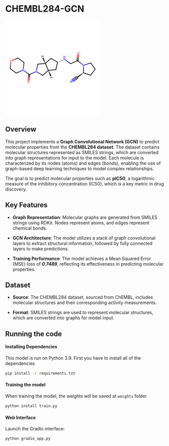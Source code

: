 # CHEMBL284-GCN

![CHEMBL1082716](images/CHEMBL1082716.png)

## Overview

This project implements a **Graph Convolutional Network (GCN)** to predict molecular properties from the **CHEMBL284 dataset**. The dataset contains molecular structures represented as SMILES strings, which are converted into graph representations for input to the model. Each molecule is characterized by its nodes (atoms) and edges (bonds), enabling the use of graph-based deep learning techniques to model complex relationships.

The goal is to predict molecular properties such as **pIC50**, a logarithmic measure of the inhibitory concentration (IC50), which is a key metric in drug discovery.


## Key Features

- **Graph Representation**: Molecular graphs are generated from SMILES strings using RDKit. Nodes represent atoms, and edges represent chemical bonds.
- **GCN Architecture**: The model utilizes a stack of graph convolutional layers to extract structural information, followed by fully connected layers to make predictions.

- **Training Performance**: The model achieves a Mean Squared Error (MSE) loss of ***0.7489***, reflecting its effectiveness in predicting molecular properties.

## Dataset
- **Source**: The CHEMBL284 dataset, sourced from ChEMBL, includes molecular structures and their corresponding activity measurements.

- **Format**: SMILES strings are used to represent molecular structures, which are converted into graphs for model input.

## Running the code

#### Installing Dependencies
This model is run on Python 3.9. First you have to install all of the dependencies

```bash
pip install -r requirements.txt
```
#### Training the model 
When training the model, the weights will be saved at `weights` folder

```bash 
python install train.py
```

#### Web Interface
Launch the Gradio interface:

```bash
python gradio_app.py
```
